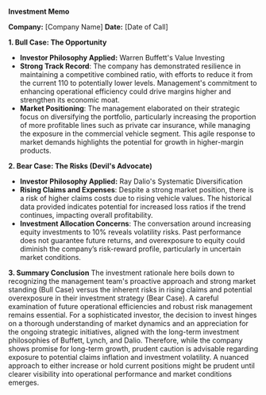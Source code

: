**Investment Memo**

**Company:** [Company Name]
**Date:** [Date of Call]

**1. Bull Case: The Opportunity**
*   **Investor Philosophy Applied:** Warren Buffett's Value Investing
*   **Strong Track Record**: The company has demonstrated resilience in maintaining a competitive combined ratio, with efforts to reduce it from the current 110 to potentially lower levels. Management's commitment to enhancing operational efficiency could drive margins higher and strengthen its economic moat.
*   **Market Positioning**: The management elaborated on their strategic focus on diversifying the portfolio, particularly increasing the proportion of more profitable lines such as private car insurance, while managing the exposure in the commercial vehicle segment. This agile response to market demands highlights the potential for growth in higher-margin products.
  
**2. Bear Case: The Risks (Devil's Advocate)**
*   **Investor Philosophy Applied:** Ray Dalio's Systematic Diversification
*   **Rising Claims and Expenses**: Despite a strong market position, there is a risk of higher claims costs due to rising vehicle values. The historical data provided indicates potential for increased loss ratios if the trend continues, impacting overall profitability.
*   **Investment Allocation Concerns**: The conversation around increasing equity investments to 10% reveals volatility risks. Past performance does not guarantee future returns, and overexposure to equity could diminish the company’s risk-reward profile, particularly in uncertain market conditions.

**3. Summary Conclusion**
The investment rationale here boils down to recognizing the management team's proactive approach and strong market standing (Bull Case) versus the inherent risks in rising claims and potential overexposure in their investment strategy (Bear Case). A careful examination of future operational efficiencies and robust risk management remains essential. For a sophisticated investor, the decision to invest hinges on a thorough understanding of market dynamics and an appreciation for the ongoing strategic initiatives, aligned with the long-term investment philosophies of Buffett, Lynch, and Dalio. Therefore, while the company shows promise for long-term growth, prudent caution is advisable regarding exposure to potential claims inflation and investment volatility. A nuanced approach to either increase or hold current positions might be prudent until clearer visibility into operational performance and market conditions emerges.
